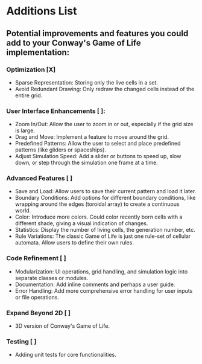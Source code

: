 # Additions List

## Potential improvements and features you could add to your Conway's Game of Life implementation:

### Optimization [X]
* Sparse Representation: Storing only the live cells in a set.
* Avoid Redundant Drawing: Only redraw the changed cells instead of the entire grid.

### User Interface Enhancements [ ]:
* Zoom In/Out: Allow the user to zoom in or out, especially if the grid size is large.
* Drag and Move: Implement a feature to move around the grid.
* Predefined Patterns: Allow the user to select and place predefined patterns (like gliders or spaceships).
* Adjust Simulation Speed: Add a slider or buttons to speed up, slow down, or step through the simulation one frame at a time.

### Advanced Features [ ]
* Save and Load: Allow users to save their current pattern and load it later.
* Boundary Conditions: Add options for different boundary conditions, like wrapping around the edges (toroidal array) to create a continuous world.
* Color: Introduce more colors. Could color recently born cells with a different shade, giving a visual indication of changes.
* Statistics: Display the number of living cells, the generation number, etc.
* Rule Variations: The classic Game of Life is just one rule-set of cellular automata. Allow users to define their own rules.

### Code Refinement [ ]
* Modularization: UI operations, grid handling, and simulation logic into separate classes or modules.
* Documentation: Add inline comments and perhaps a user guide.
* Error Handling: Add more comprehensive error handling for user inputs or file operations.

### Expand Beyond 2D [ ]
* 3D version of Conway's Game of Life.

### Testing [ ]
* Adding unit tests for core functionalities.

